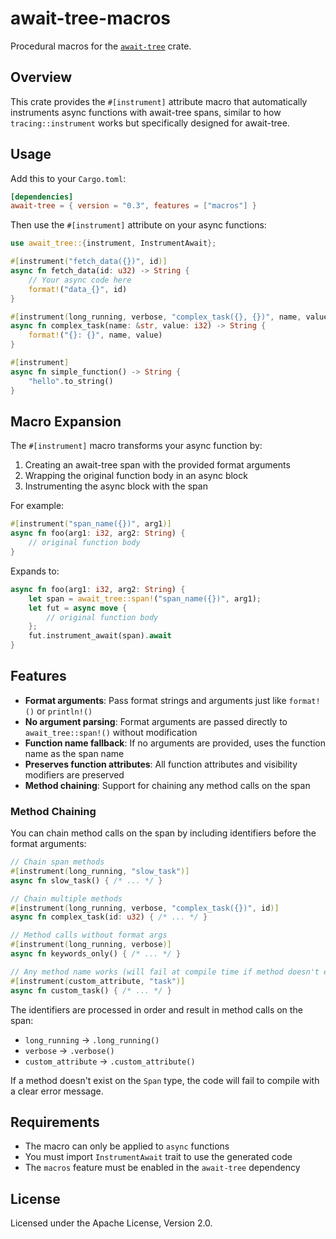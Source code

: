 # await-tree-macros

Procedural macros for the [`await-tree`](https://crates.io/crates/await-tree) crate.

## Overview

This crate provides the `#[instrument]` attribute macro that automatically instruments async functions with await-tree spans, similar to how `tracing::instrument` works but specifically designed for await-tree.

## Usage

Add this to your `Cargo.toml`:

```toml
[dependencies]
await-tree = { version = "0.3", features = ["macros"] }
```

Then use the `#[instrument]` attribute on your async functions:

```rust
use await_tree::{instrument, InstrumentAwait};

#[instrument("fetch_data({})", id)]
async fn fetch_data(id: u32) -> String {
    // Your async code here
    format!("data_{}", id)
}

#[instrument(long_running, verbose, "complex_task({}, {})", name, value)]
async fn complex_task(name: &str, value: i32) -> String {
    format!("{}: {}", name, value)
}

#[instrument]
async fn simple_function() -> String {
    "hello".to_string()
}
```

## Macro Expansion

The `#[instrument]` macro transforms your async function by:

1. Creating an await-tree span with the provided format arguments
2. Wrapping the original function body in an async block
3. Instrumenting the async block with the span

For example:

```rust
#[instrument("span_name({})", arg1)]
async fn foo(arg1: i32, arg2: String) {
    // original function body
}
```

Expands to:

```rust
async fn foo(arg1: i32, arg2: String) {
    let span = await_tree::span!("span_name({})", arg1);
    let fut = async move {
        // original function body
    };
    fut.instrument_await(span).await
}
```

## Features

- **Format arguments**: Pass format strings and arguments just like `format!()` or `println!()`
- **No argument parsing**: Format arguments are passed directly to `await_tree::span!()` without modification
- **Function name fallback**: If no arguments are provided, uses the function name as the span name
- **Preserves function attributes**: All function attributes and visibility modifiers are preserved
- **Method chaining**: Support for chaining any method calls on the span

### Method Chaining

You can chain method calls on the span by including identifiers before the format arguments:

```rust
// Chain span methods
#[instrument(long_running, "slow_task")]
async fn slow_task() { /* ... */ }

// Chain multiple methods
#[instrument(long_running, verbose, "complex_task({})", id)]
async fn complex_task(id: u32) { /* ... */ }

// Method calls without format args
#[instrument(long_running, verbose)]
async fn keywords_only() { /* ... */ }

// Any method name works (will fail at compile time if method doesn't exist)
#[instrument(custom_attribute, "task")]
async fn custom_task() { /* ... */ }
```

The identifiers are processed in order and result in method calls on the span:
- `long_running` → `.long_running()`
- `verbose` → `.verbose()`
- `custom_attribute` → `.custom_attribute()`

If a method doesn't exist on the `Span` type, the code will fail to compile with a clear error message.

## Requirements

- The macro can only be applied to `async` functions
- You must import `InstrumentAwait` trait to use the generated code
- The `macros` feature must be enabled in the `await-tree` dependency

## License

Licensed under the Apache License, Version 2.0.
